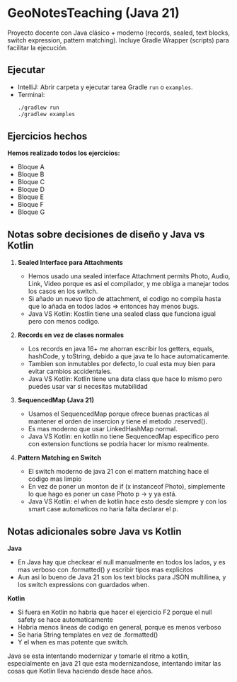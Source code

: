 # GeoNotesTeaching (Java 21)

Proyecto docente con Java clásico + moderno (records, sealed, text blocks, switch expression, pattern matching).
Incluye Gradle Wrapper (scripts) para facilitar la ejecución.

## Ejecutar
- IntelliJ: Abrir carpeta y ejecutar tarea Gradle `run` o `examples`.
- Terminal:
  ```bash
  ./gradlew run
  ./gradlew examples
  ```

## Ejercicios hechos

**Hemos realizado todos los ejercicios:**
- Bloque A
- Bloque B
- Bloque C
- Bloque D
- Bloque E
- Bloque F
- Bloque G
  
## Notas sobre decisiones de diseño y Java vs Kotlin

1. **Sealed Interface para Attachments**
   - Hemos usado una sealed interface Attachment permits Photo, Audio, Link, Video porque es asi el compilador, y me obliga a manejar todos los casos en los switch.
   - Si añado un nuevo tipo de attachment, el codigo no compila hasta que lo añada en todos lados => entonces hay menos bugs.
   - Java VS Kotlin: Kostlin tiene una sealed class que funciona igual pero con menos codigo.
   
2. **Records en vez de clases normales**
   - Los records en java 16+ me ahorran escribir los getters, equals, hashCode, y toString, debido a que java te lo hace automaticamente.
   - Tambien son inmutables por defecto, lo cual esta muy bien para evitar cambios accidentales.
   - Java VS Kotlin: Kotlin tiene una data class que hace lo mismo pero puedes usar var si necesitas mutabilidad

3. **SequencedMap (Java 21)**
   - Usamos el SequencedMap porque ofrece buenas practicas al mantener el orden de insercion y tiene el metodo .reserved().
   - Es mas moderno que usar LinkedHashMap normal.
   - Java VS Kotlin: en kotlin no tiene SequencedMap especifico pero con extension functions se podria hacer lor mismo realmente.
   
4. **Pattern Matching en Switch**
   - El switch moderno de java 21 con el mattern matching hace el codigo mas limpio
   - En vez de poner un monton de if (x instanceof Photo), simplemente lo que hago es poner un case Photo p -> y ya está.
   - Java VS Kotlin: el when de kotlin hace esto desde siempre y con los smart case automaticos no haria falta declarar el p.

## Notas adicionales sobre Java vs Kotlin

**Java**
- En Java hay que checkear el null manualmente en todos los lados, y es mas verboso con .formatted() y escribir tipos mas explicitos
- Aun asi lo bueno de Java 21 son los text blocks para JSON multilinea, y los switch expressions con guardados when.

**Kotlin**
- Si fuera en Kotlin no habria que hacer el ejercicio F2 porque el null safety se hace automaticamente
- Habria menos lineas de codigo en general, porque es menos verboso
- Se haria String templates en vez de .formatted()
- Y el when es mas potente que switch.

Java se esta intentando modernizar y tomarle el ritmo a kotlin, especialmente en java 21 que esta modernizandose, intentando imitar las cosas que Kotlin lleva haciendo desde hace años.
